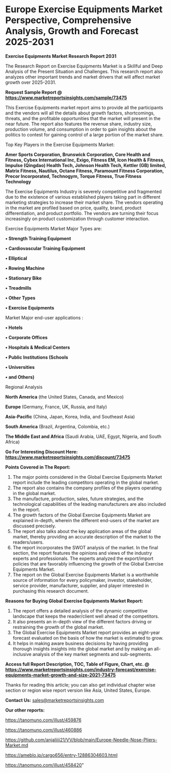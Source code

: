 # Europe Exercise Equipments Market Perspective, Comprehensive Analysis, Growth and Forecast 2025-2031

<strong>Exercise Equipments Market Research Report 2031</strong>

The Research Report on Exercise Equipments Market is a Skillful and Deep Analysis of the Present Situation and Challenges. This research report also analyzes other important trends and market drivers that will affect market growth over 2025-2031.

<strong>Request Sample Report @ <a href=https://www.marketreportsinsights.com/sample/73475>https://www.marketreportsinsights.com/sample/73475</a></strong>

This Exercise Equipments market report aims to provide all the participants and the vendors will all the details about growth factors, shortcomings, threats, and the profitable opportunities that the market will present in the near future. The report also features the revenue share, industry size, production volume, and consumption in order to gain insights about the politics to contest for gaining control of a large portion of the market share.

Top Key Players in the Exercise Equipments Market:

<strong>Amer Sports Corporation, Brunswick Corporation, Core Health and Fitness, Cybex International Inc, Exigo, Fitness EM, Icon Health & Fitness, Impulse (Qingdao) Health Tech, Johnson Health Tech, Kettler (GB) limited, Matrix Fitness, Nautilus, Octane Fitness, Paramount Fitness Corporation, Precor Incorporated, Technogym, Torque Fitness, True Fitness Technology</strong>

The Exercise Equipments Industry is severely competitive and fragmented due to the existence of various established players taking part in different marketing strategies to increase their market share. The vendors operating in the market are profiled based on price, quality, brand, product differentiation, and product portfolio. The vendors are turning their focus increasingly on product customization through customer interaction.

Exercise Equipments Market Major Types are:

<strong>• Strength Training Equipment

• Cardiovascular Training Equipment

• Elliptical

• Rowing Machine

• Stationary Bike

• Treadmills

• Other Types

• Exercise Equipments</strong>

Market Major end-user applications :

<strong>• Hotels

• Corporate Offices

• Hospitals & Medical Centers

• Public Institutions (Schools

• Universities

• and Others)</strong>

Regional Analysis

</u><strong><b>North America</b></strong> (the United States, Canada, and Mexico)

<strong><b>Europe </b></strong>(Germany, France, UK, Russia, and Italy)

<strong><b>Asia-Pacific</b></strong> (China, Japan, Korea, India, and Southeast Asia)

<strong><b>South America</b></strong> (Brazil, Argentina, Colombia, etc.)

<strong><b>The Middle East and Africa</b></strong> (Saudi Arabia, UAE, Egypt, Nigeria, and South Africa)

<strong>Go For Interesting Discount Here: <a href=https://www.marketreportsinsights.com/discount/73475>https://www.marketreportsinsights.com/discount/73475</a></strong>

<strong>Points Covered in The Report:</strong>
<ol>
  <li>The major points considered in the Global Exercise Equipments Market report include the leading competitors operating in the global market.</li>
  <li>The report also contains the company profiles of the players operating in the global market.</li>
  <li>The manufacture, production, sales, future strategies, and the technological capabilities of the leading manufacturers are also included in the report.</li>
  <li>The growth factors of the Global Exercise Equipments Market are explained in-depth, wherein the different end-users of the market are discussed precisely.</li>
  <li>The report also talks about the key application areas of the global market, thereby providing an accurate description of the market to the readers/users.</li>
  <li>The report incorporates the SWOT analysis of the market. In the final section, the report features the opinions and views of the industry experts and professionals. The experts analyzed the export/import policies that are favorably influencing the growth of the Global Exercise Equipments Market.</li>
  <li>The report on the Global Exercise Equipments Market is a worthwhile source of information for every policymaker, investor, stakeholder, service provider, manufacturer, supplier, and player interested in purchasing this research document.</li>
</ol>
<strong>Reasons for Buying Global Exercise Equipments Market Report:</strong>

<ol>
  <li>The report offers a detailed analysis of the dynamic competitive landscape that keeps the reader/client well ahead of the competitors.</li>
  <li>It also presents an in-depth view of the different factors driving or restraining the growth of the global market.</li>
  <li>The Global Exercise Equipments Market report provides an eight-year forecast evaluated on the basis of how the market is estimated to grow.</li>
  <li>It helps in making aware business decisions by having providing thorough insights insights into the global market and by making an all-inclusive analysis of the key market segments and sub-segments.</li>
</ol>
<strong>Access full Report Description, TOC, Table of Figure, Chart, etc. @ <a href=https://www.marketreportsinsights.com/industry-forecast/exercise-equipments-market-growth-and-size-2021-73475>https://www.marketreportsinsights.com/industry-forecast/exercise-equipments-market-growth-and-size-2021-73475</a></strong>


Thanks for reading this article; you can also get individual chapter wise section or region wise report version like Asia, United States, Europe.

<strong>Contact Us:</strong>
sales@marketreportsinsights.com

<strong>Our other reports:</strong>

<a href=https://tanomuno.com/illust/459876>https://tanomuno.com/illust/459876</a>

<a href=https://tanomuno.com/illust/460886>https://tanomuno.com/illust/460886</a>

<a href=https://github.com/anjaliiii21/VV/blob/main/Europe-Needle-Nose-Pliers-Market.md>https://github.com/anjaliiii21/VV/blob/main/Europe-Needle-Nose-Pliers-Market.md</a>

<a href=https://ameblo.jp/cargo656/entry-12886304603.html>https://ameblo.jp/cargo656/entry-12886304603.html</a>

<a href=https://tanomuno.com/illust/458420>https://tanomuno.com/illust/458420</a>"

